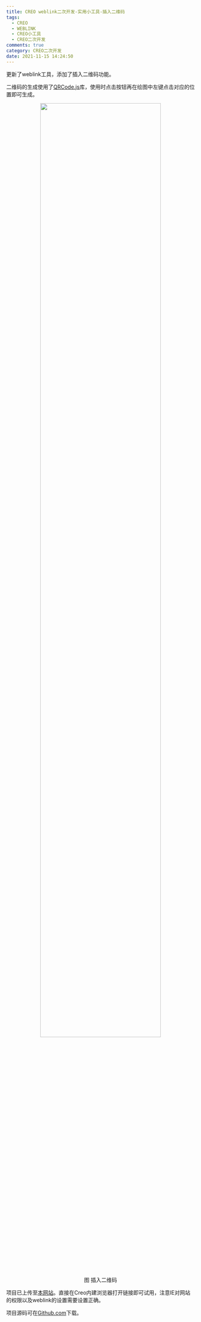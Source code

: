 ```yaml
---
title: CREO weblink二次开发-实用小工具-插入二维码
tags:
  - CREO
  - WEBLINK
  - CREO小工具
  - CREO二次开发
comments: true
category: CREO二次开发
date: 2021-11-15 14:24:50
---
```



更新了weblink工具，添加了插入二维码功能。

二维码的生成使用了<a href="http://davidshimjs.github.io/qrcodejs/" target="_blank">QRCode.js</a>库，使用时点击按钮再在绘图中左键点击对应的位置即可生成。

<div align="center">
    <img src="/img/proe/weblinktool16.png" style="width:80%" align="center"/>
    <p>图 插入二维码</p>
</div>

项目已上传至[本网站](http://weblink.hudi.site)。直接在Creo内建浏览器打开链接即可试用，注意IE对网站的权限以及weblink的设置需要设置正确。

项目源码可在<a href="https://github.com/slacker-HD/creo_weblink" target="_blank">Github.com</a>下载。